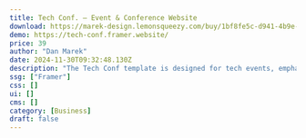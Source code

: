 ```yaml
---
title: Tech Conf. — Event & Conference Website
download: https://marek-design.lemonsqueezy.com/buy/1bf8fe5c-d941-4b9e-8b6d-e1fd423a8dcc?discount=0
demo: https://tech-conf.framer.website/
price: 39
author: "Dan Marek"
date: 2024-11-30T09:32:48.130Z
description: "The Tech Conf template is designed for tech events, emphasizing entrepreneurship and innovation. It features a sleek, modern design with interactive elements to showcase speakers, schedules, and highlights. Perfect for virtual, hybrid, or in-person events."
ssg: ["Framer"]
css: []
ui: []
cms: []
category: [Business]
draft: false
---
```

